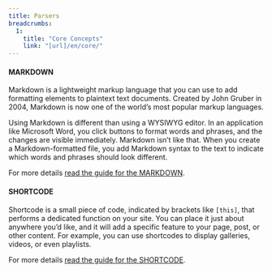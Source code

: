 ```yaml
---
title: Parsers
breadcrumbs:
  1:
    title: "Core Concepts"
    link: "[url]/en/core/"
---
```


#### MARKDOWN

Markdown is a lightweight markup language that you can use to add formatting elements to plaintext text documents. Created by John Gruber in 2004, Markdown is now one of the world’s most popular markup languages.

Using Markdown is different than using a WYSIWYG editor. In an application like Microsoft Word, you click buttons to format words and phrases, and the changes are visible immediately. Markdown isn’t like that. When you create a Markdown-formatted file, you add Markdown syntax to the text to indicate which words and phrases should look different.

For more details <a href="[url]/en/core/parsers/markdown">read the guide for the MARKDOWN</a>.

#### SHORTCODE

Shortcode is a small piece of code, indicated by brackets like `[this]`, that performs a dedicated function on your site. You can place it just about anywhere you’d like, and it will add a specific feature to your page, post, or other content. For example, you can use shortcodes to display galleries, videos, or even playlists.

For more details <a href="[url]/en/core/parsers/shortcode">read the guide for the SHORTCODE</a>.
